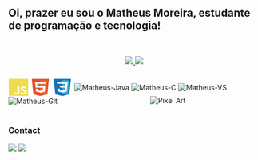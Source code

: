 ## Oi, prazer eu sou o Matheus Moreira, estudante de programação e tecnologia!


<br><div align="center" style="display: flex; justify-content: center;">
  <a href="https://github.com/MatheusMoreira08">
    <img height="195px" src="https://github-readme-stats.vercel.app/api?username=MatheusMoreira08&show_icons=true&theme=one_dark_pro&include_all_commits=true&count_private=true"/>
    <img height="195px" src="https://github-readme-stats.vercel.app/api/top-langs/?username=MatheusMoreira08&layout=compact&langs_count=7&theme=one_dark_pro"/>
  </a>
</div>

<div style="display: inline_block"><br>
  <img align="center" alt="Matheus-Js" height="35" width="40" src="https://raw.githubusercontent.com/devicons/devicon/master/icons/javascript/javascript-plain.svg">
  <img align="center" alt="Matheus-HTML" height="35" width="40" src="https://raw.githubusercontent.com/devicons/devicon/master/icons/html5/html5-original.svg">
  <img align="center" alt="Matheus-CSS" height="35" width="40" src="https://raw.githubusercontent.com/devicons/devicon/master/icons/css3/css3-original.svg">
  <img align="center" alt= "Matheus-Java" height="60" width="40" src="https://cdn.jsdelivr.net/gh/devicons/devicon@latest/icons/java/java-plain-wordmark.svg">       
  <img align="center" alt="Matheus-C" height="35" width="40" src="https://cdn.jsdelivr.net/gh/devicons/devicon@latest/icons/c/c-original.svg">
  <img align="center" alt="Matheus-VS" height="35" width="40" src="https://cdn.jsdelivr.net/gh/devicons/devicon/icons/vscode/vscode-original.svg">
  <img align="center" alt="Matheus-Git" height="35" width="40" src="https://cdn.jsdelivr.net/gh/devicons/devicon/icons/git/git-original.svg">
  <img src="https://media.tenor.com/X8854xxuQ_EAAAAM/destroy-code-mad.gif" alt="Pixel Art" align="right" width="220">

</div><br>

### Contact

<div> 
  <a href="https://www.linkedin.com/in/matheus-moreira-4b876a302" target="_blank"><img src="https://img.shields.io/badge/-LinkedIn-%230077B5?style=for-the-badge&logo=linkedin&logoColor=white" target="_blank"></a> 
  <a href="https://mail.google.com/mail/u/0/#inbox"><img src="https://img.shields.io/badge/-Gmail-%23333?style=for-the-badge&logo=gmail&logoColor=white" target="_blank"></a>
</div>
